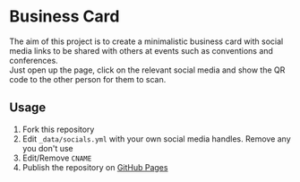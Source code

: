 # Business Card

The aim of this project is to create a minimalistic business card with social media links to be shared with others at events such as conventions and conferences.  
Just open up the page, click on the relevant social media and show the QR code to the other person for them to scan.

## Usage

1. Fork this repository
2. Edit `_data/socials.yml` with your own social media handles. Remove any you don't use
3. Edit/Remove `CNAME`
4. Publish the repository on [GitHub Pages](https://pages.github.com/)
